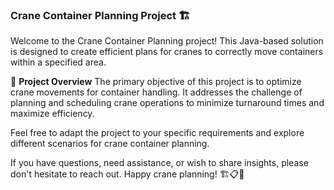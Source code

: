 ### Crane Container Planning Project 🏗️

Welcome to the Crane Container Planning project! This Java-based solution is designed to create efficient plans for cranes to correctly move containers within a specified area.

🚢 **Project Overview**
The primary objective of this project is to optimize crane movements for container handling. It addresses the challenge of planning and scheduling crane operations to minimize turnaround times and maximize efficiency.


Feel free to adapt the project to your specific requirements and explore different scenarios for crane container planning.

If you have questions, need assistance, or wish to share insights, please don't hesitate to reach out. Happy crane planning! 🏗️📋🔀

